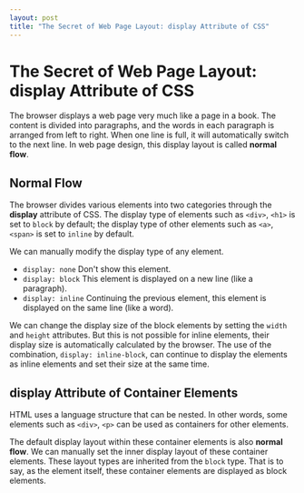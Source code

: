 ```yaml
---
layout: post
title: "The Secret of Web Page Layout: display Attribute of CSS"
---
```


The Secret of Web Page Layout: display Attribute of CSS
===

The browser displays a web page very much like a page in a book. The content is divided into paragraphs, and the words in each paragraph is arranged from left to right. When one line is full, it will automatically switch to the next line. In web page design, this display layout is called **normal flow**.

## Normal Flow

The browser divides various elements into two categories through the **display** attribute of CSS. The display type of elements such as `<div>`, `<h1>` is set to `block` by default; the display type of other elements such as `<a>`, `<span>` is set to `inline` by default.

We can manually modify the display type of any element.

- `display: none` Don't show this element.
- `display: block` This element is displayed on a new line (like a paragraph).
- `display: inline` Continuing the previous element, this element is displayed on the same line (like a word).

We can change the display size of the block elements by setting the `width` and `height` attributes. But this is not possible for inline elements, their display size is automatically calculated by the browser. The use of the combination, `display: inline-block`, can continue to display the elements as inline elements and set their size at the same time.

## display Attribute of Container Elements

HTML uses a language structure that can be nested. In other words, some elements such as `<div>`, `<p>` can be used as containers for other elements.

The default display layout within these container elements is also **normal flow**. We can manually set the inner display layout of these container elements. These layout types are inherited from the `block` type. That is to say, as the element itself, these container elements are displayed as block elements.
